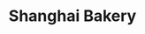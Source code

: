 ---
title: "Shanghai Bakery"
url: /cagayan-de-oro/shanghai-bakery-claro-m-recto-avenue/
shop: bakery
---